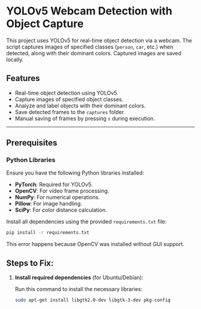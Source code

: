# YOLOv5 Webcam Detection with Object Capture

This project uses YOLOv5 for real-time object detection via a webcam. The script captures images of specified classes (`person`, `car`, etc.) when detected, along with their dominant colors. Captured images are saved locally.

## Features

- Real-time object detection using YOLOv5.
- Capture images of specified object classes.
- Analyze and label objects with their dominant colors.
- Save detected frames to the `captures` folder.
- Manual saving of frames by pressing `s` during execution.

---

## Prerequisites

### Python Libraries

Ensure you have the following Python libraries installed:

- **PyTorch**: Required for YOLOv5.
- **OpenCV**: For video frame processing.
- **NumPy**: For numerical operations.
- **Pillow**: For image handling.
- **SciPy**: For color distance calculation.

Install all dependencies using the provided `requirements.txt` file:

```bash
pip install -r requirements.txt
```



This error happens because OpenCV was installed without GUI support.

## Steps to Fix:

1. **Install required dependencies** (for Ubuntu/Debian):

   Run this command to install the necessary libraries:

   ```bash
   sudo apt-get install libgtk2.0-dev libgtk-3-dev pkg-config
